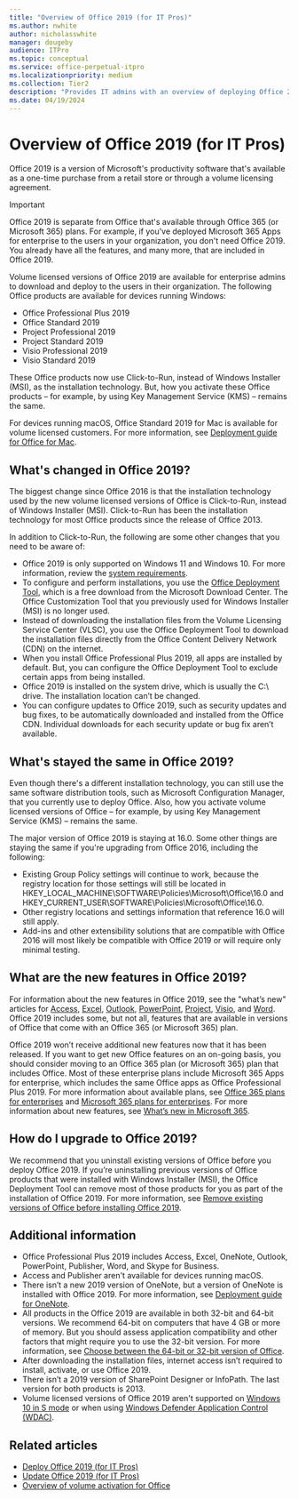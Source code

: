```yaml
---
title: "Overview of Office 2019 (for IT Pros)"
ms.author: nwhite
author: nicholasswhite
manager: dougeby
audience: ITPro
ms.topic: conceptual
ms.service: office-perpetual-itpro
ms.localizationpriority: medium
ms.collection: Tier2
description: "Provides IT admins with an overview of deploying Office 2019."
ms.date: 04/19/2024
---
```


# Overview of Office 2019 (for IT Pros)
 
Office 2019 is a version of Microsoft's productivity software that's available as a one-time purchase from a retail store or through a volume licensing agreement.

> [!IMPORTANT]
> Office 2019 is separate from Office that's available through Office 365 (or Microsoft 365) plans. For example, if you've deployed Microsoft 365 Apps for enterprise to the users in your organization, you don't need Office 2019. You already have all the features, and many more, that are included in Office 2019. 
  
Volume licensed versions of Office 2019 are available for enterprise admins to download and deploy to the users in their organization. The following Office products are available for devices running Windows:

- Office Professional Plus 2019
- Office Standard 2019
- Project Professional 2019
- Project Standard 2019
- Visio Professional 2019
- Visio Standard 2019

These Office products now use Click-to-Run, instead of Windows Installer (MSI), as the installation technology. But, how you activate these Office products – for example, by using Key Management Service (KMS) – remains the same.

For devices running macOS, Office Standard 2019 for Mac is available for volume licensed customers. For more information, see [Deployment guide for Office for Mac](../mac/deployment-guide-for-office-for-mac.md).

## What's changed in Office 2019?

The biggest change since Office 2016 is that the installation technology used by the new volume licensed versions of Office is Click-to-Run, instead of Windows Installer (MSI). Click-to-Run has been the installation technology for most Office products since the release of Office 2013.

In addition to Click-to-Run, the following are some other changes that you need to be aware of:

- Office 2019 is only supported on Windows 11 and Windows 10. For more information, review the [system requirements](https://www.microsoft.com/microsoft-365/microsoft-365-and-office-resources).
- To configure and perform installations, you use the [Office Deployment Tool](https://www.microsoft.com/download/details.aspx?id=49117), which is a free download from the Microsoft Download Center. The Office Customization Tool that you previously used for Windows Installer (MSI) is no longer used.
- Instead of downloading the installation files from the Volume Licensing Service Center (VLSC), you use the Office Deployment Tool to download the installation files directly from the Office Content Delivery Network (CDN) on the internet.
- When you install Office Professional Plus 2019, all apps are installed by default. But, you can configure the Office Deployment Tool to exclude certain apps from being installed.
- Office 2019 is installed on the system drive, which is usually the C:\ drive. The installation location can’t be changed.
- You can configure updates to Office 2019, such as security updates and bug fixes, to be automatically downloaded and installed from the Office CDN. Individual downloads for each security update or bug fix aren’t available. 


## What's stayed the same in Office 2019?

Even though there's a different installation technology, you can still use the same software distribution tools, such as Microsoft Configuration Manager, that you currently use to deploy Office. Also, how you activate volume licensed versions of Office – for example, by using Key Management Service (KMS) – remains the same.

The major version of Office 2019 is staying at 16.0. Some other things are staying the same if you're upgrading from Office 2016, including the following:

- Existing Group Policy settings will continue to work, because the registry location for those settings will still be located in HKEY_LOCAL_MACHINE\SOFTWARE\Policies\Microsoft\Office\16.0 and HKEY_CURRENT_USER\SOFTWARE\Policies\Microsoft\Office\16.0.
- Other registry locations and settings information that reference 16.0 will still apply.
- Add-ins and other extensibility solutions that are compatible with Office 2016 will most likely be compatible with Office 2019 or will require only minimal testing.


## What are the new features in Office 2019?

For information about the new features in Office 2019, see the "what’s new" articles for [Access](https://support.microsoft.com/office/f52c5317-3494-4105-9c56-5a2abb8e0f87), [Excel](https://support.microsoft.com/office/5a201203-1155-4055-82a5-82bf0994631f), [Outlook](https://support.microsoft.com/office/0c64df36-0908-4ff6-a7fc-573a62800525), [PowerPoint](https://support.microsoft.com/office/8355a56a-f643-42d2-8454-784fa9b3d109), [Project](https://support.microsoft.com/office/6be41c8a-c4b2-409a-9ef7-d250377ad3b7), [Visio](https://support.microsoft.com/office/19b8e98d-9cf9-40ad-9277-eb65e3713a79), and [Word](https://support.microsoft.com/office/d3d31e5e-2bb8-4433-80bb-08279beef4b3). Office 2019 includes some, but not all, features that are available in versions of Office that come with an Office 365 (or Microsoft 365) plan.

Office 2019 won’t receive additional new features now that it has been released. If you want to get new Office features on an on-going basis, you should consider moving to an Office 365 plan (or Microsoft 365) plan that includes Office. Most of these enterprise plans include Microsoft 365 Apps for enterprise, which includes the same Office apps as Office Professional Plus 2019. For more information about available plans, see [Office 365 plans for enterprises](https://www.microsoft.com/microsoft-365/enterprise/compare-office-365-plans) and [Microsoft 365 plans for enterprises](https://www.microsoft.com/microsoft-365/compare-microsoft-365-enterprise-plans). For more information about new features, see [What’s new in Microsoft 365](https://support.microsoft.com/office/95c8d81d-08ba-42c1-914f-bca4603e1426).

## How do I upgrade to Office 2019?

We recommend that you uninstall existing versions of Office before you deploy Office 2019. If you’re uninstalling previous versions of Office products that were installed with Windows Installer (MSI), the Office Deployment Tool can remove most of those products for you as part of the installation of Office 2019. For more information, see [Remove existing versions of Office before installing Office 2019](deploy.md#remove-existing-versions-of-office-before-installing-office-2019).

## Additional information

- Office Professional Plus 2019 includes Access, Excel, OneNote, Outlook, PowerPoint, Publisher, Word, and Skype for Business. 
- Access and Publisher aren't available for devices running macOS.
- There isn’t a new 2019 version of OneNote, but a version of OneNote is installed with Office 2019. For more information, see [Deployment guide for OneNote](../deployment-guide-onenote.md).
- All products in the Office 2019 are available in both 32-bit and 64-bit versions. We recommend 64-bit on computers that have 4 GB or more of memory. But you should assess application compatibility and other factors that might require you to use the 32-bit version. For more information, see [Choose between the 64-bit or 32-bit version of Office](https://support.microsoft.com/office/2dee7807-8f95-4d0c-b5fe-6c6f49b8d261).
- After downloading the installation files, internet access isn’t required to install, activate, or use Office 2019.
- There isn’t a 2019 version of SharePoint Designer or InfoPath. The last version for both products is 2013.
- Volume licensed versions of Office 2019 aren't supported on [Windows 10 in S mode](https://support.microsoft.com/windows/851057d6-1ee9-b9e5-c30b-93baebeebc85) or when using [Windows Defender Application Control (WDAC)](windows/security/application-security/application-control/windows-defender-application-control/wdac-and-applocker-overview).


## Related articles

- [Deploy Office 2019 (for IT Pros)](deploy.md)
- [Update Office 2019 (for IT Pros)](update.md)
- [Overview of volume activation for Office](../vlactivation/plan-volume-activation-of-office.md)